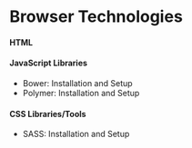 # Browser Technologies
#### HTML

#### JavaScript Libraries
- Bower: Installation and Setup
- Polymer: Installation and Setup

#### CSS Libraries/Tools
- SASS: Installation and Setup
